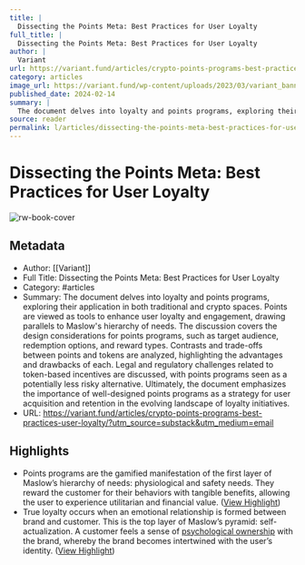 ```yaml
---
title: |
  Dissecting the Points Meta: Best Practices for User Loyalty
full_title: |
  Dissecting the Points Meta: Best Practices for User Loyalty
author: |
  Variant
url: https://variant.fund/articles/crypto-points-programs-best-practices-user-loyalty/?utm_source=substack&utm_medium=email
category: articles
image_url: https://variant.fund/wp-content/uploads/2023/03/variant_banner.jpg
published_date: 2024-02-14
summary: |
  The document delves into loyalty and points programs, exploring their application in both traditional and crypto spaces. Points are viewed as tools to enhance user loyalty and engagement, drawing parallels to Maslow's hierarchy of needs. The discussion covers the design considerations for points programs, such as target audience, redemption options, and reward types. Contrasts and trade-offs between points and tokens are analyzed, highlighting the advantages and drawbacks of each. Legal and regulatory challenges related to token-based incentives are discussed, with points programs seen as a potentially less risky alternative. Ultimately, the document emphasizes the importance of well-designed points programs as a strategy for user acquisition and retention in the evolving landscape of loyalty initiatives.
source: reader
permalink: l/articles/dissecting-the-points-meta-best-practices-for-user-loyalty
---
```

# Dissecting the Points Meta: Best Practices for User Loyalty

![rw-book-cover](https://variant.fund/wp-content/uploads/2023/03/variant_banner.jpg)

## Metadata
- Author: [[Variant]]
- Full Title: Dissecting the Points Meta: Best Practices for User Loyalty
- Category: #articles
- Summary: The document delves into loyalty and points programs, exploring their application in both traditional and crypto spaces. Points are viewed as tools to enhance user loyalty and engagement, drawing parallels to Maslow's hierarchy of needs. The discussion covers the design considerations for points programs, such as target audience, redemption options, and reward types. Contrasts and trade-offs between points and tokens are analyzed, highlighting the advantages and drawbacks of each. Legal and regulatory challenges related to token-based incentives are discussed, with points programs seen as a potentially less risky alternative. Ultimately, the document emphasizes the importance of well-designed points programs as a strategy for user acquisition and retention in the evolving landscape of loyalty initiatives.
- URL: https://variant.fund/articles/crypto-points-programs-best-practices-user-loyalty/?utm_source=substack&utm_medium=email

## Highlights
- Points programs are the gamified manifestation of the first layer of Maslow’s hierarchy of needs: physiological and safety needs. They reward the customer for their behaviors with tangible benefits, allowing the user to experience utilitarian and financial value. ([View Highlight](https://read.readwise.io/read/01hv4p5bnr5qj8m2zasnmgx0hz))
- True loyalty occurs when an emotional relationship is formed between brand and customer. This is the top layer of Maslow’s pyramid: self-actualization. A customer feels a sense of [psychological ownership](https://www.lisnewsletter.com/p/building-psychological-attachment) with the brand, whereby the brand becomes intertwined with the user’s identity. ([View Highlight](https://read.readwise.io/read/01hv4p5vx93es34d68m4ygy6sz))



